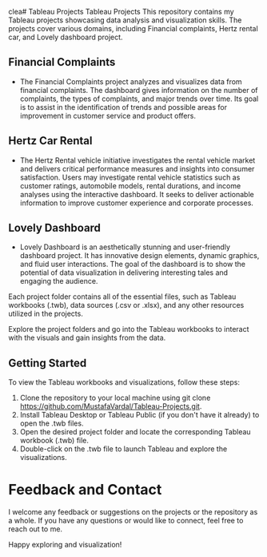 clea# Tableau Projects
Tableau Projects
This repository contains my Tableau projects showcasing data analysis and visualization skills. The projects cover various domains, including Financial complaints, Hertz rental car, and Lovely dashboard project.

## __Financial Complaints__

- The Financial Complaints project analyzes and visualizes data from financial complaints. The dashboard gives information on the number of complaints, the types of complaints, and major trends over time. Its goal is to assist in the identification of trends and possible areas for improvement in customer service and product offers.

## __Hertz Car Rental__

- The Hertz Rental vehicle initiative investigates the rental vehicle market and delivers critical performance measures and insights into consumer satisfaction. Users may investigate rental vehicle statistics such as customer ratings, automobile models, rental durations, and income analyses using the interactive dashboard. It seeks to deliver actionable information to improve customer experience and corporate processes.

## __Lovely Dashboard__

- Lovely Dashboard is an aesthetically stunning and user-friendly dashboard project. It has innovative design elements, dynamic graphics, and fluid user interactions. The goal of the dashboard is to show the potential of data visualization in delivering interesting tales and engaging the audience.

Each project folder contains all of the essential files, such as Tableau workbooks (.twb), data sources (.csv or .xlsx), and any other resources utilized in the projects.

Explore the project folders and go into the Tableau workbooks to interact with the visuals and gain insights from the data.

## Getting Started
To view the Tableau workbooks and visualizations, follow these steps:

1. Clone the repository to your local machine using git clone https://github.com/MustafaVardal/Tableau-Projects.git.
2. Install Tableau Desktop or Tableau Public (if you don't have it already) to open the .twb files.
3. Open the desired project folder and locate the corresponding Tableau workbook (.twb) file.
4. Double-click on the .twb file to launch Tableau and explore the visualizations.

# Feedback and Contact
I welcome any feedback or suggestions on the projects or the repository as a whole. If you have any questions or would like to connect, feel free to reach out to me.

Happy exploring and visualization!


    
